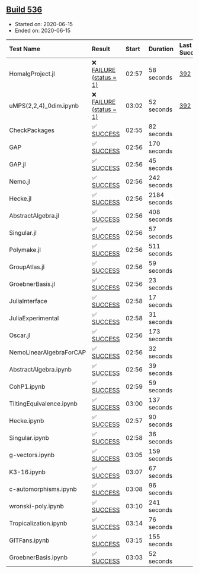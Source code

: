 ## [Build 536](https://oscarci.mathematik.uni-kl.de/job/oscar-julia-1.4/536/)

* Started on: 2020-06-15
* Ended on: 2020-06-15

| Test Name    | Result | Start | Duration | Last Success | First Failure |
|:-------------|:-------|:------|:---------|:-------------|:--------------|
| HomalgProject.jl | ❌ [FAILURE (status = 1)](https://oscarci.mathematik.uni-kl.de/job/oscar-julia-1.4/536/artifact/logs/build-536/HomalgProject.jl.log) | 02:57 | 58 seconds | [392](https://oscarci.mathematik.uni-kl.de/job/oscar-julia-1.4/392/) | [393](https://oscarci.mathematik.uni-kl.de/job/oscar-julia-1.4/393/) |
| uMPS(2,2,4)_0dim.ipynb | ❌ [FAILURE (status = 1)](https://oscarci.mathematik.uni-kl.de/job/oscar-julia-1.4/536/artifact/logs/build-536/uMPS-2-2-4-_0dim.ipynb.log) | 03:02 | 52 seconds | [392](https://oscarci.mathematik.uni-kl.de/job/oscar-julia-1.4/392/) | [393](https://oscarci.mathematik.uni-kl.de/job/oscar-julia-1.4/393/) |
| CheckPackages | ✅ [SUCCESS](https://oscarci.mathematik.uni-kl.de/job/oscar-julia-1.4/536/artifact/logs/build-536/CheckPackages.log) | 02:55 | 82 seconds |  |  |
| GAP | ✅ [SUCCESS](https://oscarci.mathematik.uni-kl.de/job/oscar-julia-1.4/536/artifact/logs/build-536/GAP.log) | 02:56 | 170 seconds |  |  |
| GAP.jl | ✅ [SUCCESS](https://oscarci.mathematik.uni-kl.de/job/oscar-julia-1.4/536/artifact/logs/build-536/GAP.jl.log) | 02:56 | 45 seconds |  |  |
| Nemo.jl | ✅ [SUCCESS](https://oscarci.mathematik.uni-kl.de/job/oscar-julia-1.4/536/artifact/logs/build-536/Nemo.jl.log) | 02:56 | 242 seconds |  |  |
| Hecke.jl | ✅ [SUCCESS](https://oscarci.mathematik.uni-kl.de/job/oscar-julia-1.4/536/artifact/logs/build-536/Hecke.jl.log) | 02:56 | 2184 seconds |  |  |
| AbstractAlgebra.jl | ✅ [SUCCESS](https://oscarci.mathematik.uni-kl.de/job/oscar-julia-1.4/536/artifact/logs/build-536/AbstractAlgebra.jl.log) | 02:56 | 408 seconds |  |  |
| Singular.jl | ✅ [SUCCESS](https://oscarci.mathematik.uni-kl.de/job/oscar-julia-1.4/536/artifact/logs/build-536/Singular.jl.log) | 02:56 | 57 seconds |  |  |
| Polymake.jl | ✅ [SUCCESS](https://oscarci.mathematik.uni-kl.de/job/oscar-julia-1.4/536/artifact/logs/build-536/Polymake.jl.log) | 02:56 | 511 seconds |  |  |
| GroupAtlas.jl | ✅ [SUCCESS](https://oscarci.mathematik.uni-kl.de/job/oscar-julia-1.4/536/artifact/logs/build-536/GroupAtlas.jl.log) | 02:56 | 59 seconds |  |  |
| GroebnerBasis.jl | ✅ [SUCCESS](https://oscarci.mathematik.uni-kl.de/job/oscar-julia-1.4/536/artifact/logs/build-536/GroebnerBasis.jl.log) | 02:56 | 23 seconds |  |  |
| JuliaInterface | ✅ [SUCCESS](https://oscarci.mathematik.uni-kl.de/job/oscar-julia-1.4/536/artifact/logs/build-536/JuliaInterface.log) | 02:58 | 17 seconds |  |  |
| JuliaExperimental | ✅ [SUCCESS](https://oscarci.mathematik.uni-kl.de/job/oscar-julia-1.4/536/artifact/logs/build-536/JuliaExperimental.log) | 02:58 | 31 seconds |  |  |
| Oscar.jl | ✅ [SUCCESS](https://oscarci.mathematik.uni-kl.de/job/oscar-julia-1.4/536/artifact/logs/build-536/Oscar.jl.log) | 02:56 | 173 seconds |  |  |
| NemoLinearAlgebraForCAP | ✅ [SUCCESS](https://oscarci.mathematik.uni-kl.de/job/oscar-julia-1.4/536/artifact/logs/build-536/NemoLinearAlgebraForCAP.log) | 02:56 | 32 seconds |  |  |
| AbstractAlgebra.ipynb | ✅ [SUCCESS](https://oscarci.mathematik.uni-kl.de/job/oscar-julia-1.4/536/artifact/logs/build-536/AbstractAlgebra.ipynb.log) | 02:56 | 39 seconds |  |  |
| CohP1.ipynb | ✅ [SUCCESS](https://oscarci.mathematik.uni-kl.de/job/oscar-julia-1.4/536/artifact/logs/build-536/CohP1.ipynb.log) | 02:59 | 59 seconds |  |  |
| TiltingEquivalence.ipynb | ✅ [SUCCESS](https://oscarci.mathematik.uni-kl.de/job/oscar-julia-1.4/536/artifact/logs/build-536/TiltingEquivalence.ipynb.log) | 03:00 | 137 seconds |  |  |
| Hecke.ipynb | ✅ [SUCCESS](https://oscarci.mathematik.uni-kl.de/job/oscar-julia-1.4/536/artifact/logs/build-536/Hecke.ipynb.log) | 02:57 | 90 seconds |  |  |
| Singular.ipynb | ✅ [SUCCESS](https://oscarci.mathematik.uni-kl.de/job/oscar-julia-1.4/536/artifact/logs/build-536/Singular.ipynb.log) | 02:58 | 36 seconds |  |  |
| g-vectors.ipynb | ✅ [SUCCESS](https://oscarci.mathematik.uni-kl.de/job/oscar-julia-1.4/536/artifact/logs/build-536/g-vectors.ipynb.log) | 03:05 | 159 seconds |  |  |
| K3-16.ipynb | ✅ [SUCCESS](https://oscarci.mathematik.uni-kl.de/job/oscar-julia-1.4/536/artifact/logs/build-536/K3-16.ipynb.log) | 03:07 | 67 seconds |  |  |
| c-automorphisms.ipynb | ✅ [SUCCESS](https://oscarci.mathematik.uni-kl.de/job/oscar-julia-1.4/536/artifact/logs/build-536/c-automorphisms.ipynb.log) | 03:08 | 96 seconds |  |  |
| wronski-poly.ipynb | ✅ [SUCCESS](https://oscarci.mathematik.uni-kl.de/job/oscar-julia-1.4/536/artifact/logs/build-536/wronski-poly.ipynb.log) | 03:10 | 241 seconds |  |  |
| Tropicalization.ipynb | ✅ [SUCCESS](https://oscarci.mathematik.uni-kl.de/job/oscar-julia-1.4/536/artifact/logs/build-536/Tropicalization.ipynb.log) | 03:14 | 76 seconds |  |  |
| GITFans.ipynb | ✅ [SUCCESS](https://oscarci.mathematik.uni-kl.de/job/oscar-julia-1.4/536/artifact/logs/build-536/GITFans.ipynb.log) | 03:15 | 155 seconds |  |  |
| GroebnerBasis.ipynb | ✅ [SUCCESS](https://oscarci.mathematik.uni-kl.de/job/oscar-julia-1.4/536/artifact/logs/build-536/GroebnerBasis.ipynb.log) | 03:03 | 52 seconds |  |  |

